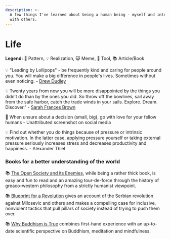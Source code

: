 ```yaml
---
description: >-
  A few things I've learned about being a human being - myself and interacting
  with others.
---
```


# Life

**Legend:** 🐾 Pattern, 💡 Realization, 😺 Meme, 🔭 Tool, 📚 Article/Book

💡 "Leading by Lollipops" - be frequently kind and caring for people around you. You will make a big difference in people's lives. Sometimes without even noticing. - [Drew Dudley](https://www.youtube.com/watch?v=hVCBrkrFrBE&t=3s)

💡 Twenty years from now you will be more disappointed by the things you didn’t do than by the ones you did. So throw off the bowlines, sail away from the safe harbor, catch the trade winds in your sails. Explore. Dream. Discover.” - [Sarah Frances Brown](https://quoteinvestigator.com/2011/09/29/you-did/)

🐾 When unsure about a decision \(small, big\), go with love for your fellow humans - Unattributed screenshot on social media

💡 Find out whether you do things because of pressure or intrinsic motivation. In the latter case, applying pressure yourself or taking external pressure seriously increases stress and decreases productivity and happiness. - Alexander Thiel

### Books for a better understanding of the world

📚 [The Open Society and its Enemies](https://en.wikipedia.org/wiki/The_Open_Society_and_Its_Enemies), while being a rather thick book, is easy and fun to read and an amazing tour-de-force through the history of greaco-western philosophy from a strictly humanist viewpoint.

📚 [Blueprint for a Revolution](https://en.wikipedia.org/wiki/Blueprint_for_Revolution) gives an account of the Serbian revolution against Milosevic and others and makes a compelling case for inclusive, nonviolent tactics that pull pillars of society instead of trying to push them over.

📚 [Why Buddhism is True](https://en.wikipedia.org/wiki/Why_Buddhism_Is_True) combines first-hand experience with an up-to-date scientific perspective on Buddhism, meditation and mindfulness.

